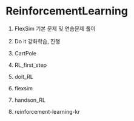 # ReinforcementLearning  
  
  
1. FlexSim 기본 문제 및 연습문제 풀이  
  
2. Do it 강화학습, 진행  
  
3. CartPole  

4. RL_first_step   

5. doit_RL  
  
6. flexsim  
  
7. handson_RL  

8. reinforcement-learning-kr  

